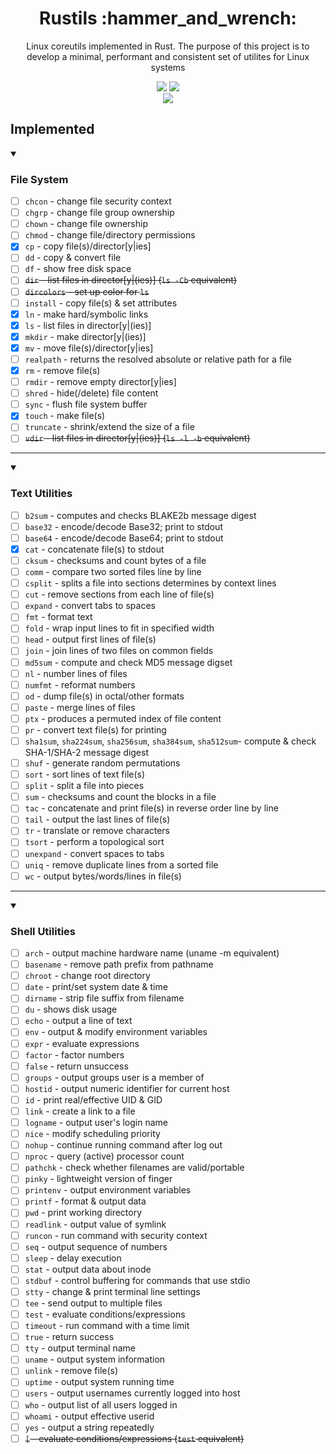 <div align="center">
<h1>Rustils :hammer_and_wrench:</h1>
<p>Linux coreutils implemented in Rust. The purpose of this project is to develop a minimal, performant and consistent set of utilites for Linux systems</p>
<a href='#'><img src="https://img.shields.io/badge/Made%20with-Rust-&?style=flat-square&labelColor=232329&color=f74c00&logo=rust"/></a>
<a href='#'><img src="https://img.shields.io/badge/Maintained%3F-Yes-green.svg?style=flat-square&labelColor=232329&color=5277C3"></img></a>
<br/>

<a href="https://discord.gg/W4mQqNnfSq">
<img src="https://discordapp.com/api/guilds/913584348937207839/widget.png?style=shield"/></a>
</div>

## Implemented
<details open markdown="1"><summary><h3>File System</h3></summary>
  
- [ ] `chcon` - change file security context
- [ ] `chgrp` - change file group ownership
- [ ] `chown` - change file ownership
- [ ] `chmod` - change file/directory permissions
- [x] `cp` - copy file(s)/director[y|ies]
- [ ] `dd` - copy & convert file
- [ ] `df` - show free disk space  
- [ ] ~~`dir` - list files in director[y|(ies)] (`ls -Cb` equivalent)~~
- [ ] ~~`dircolors` - set up color for `ls`~~
- [ ] `install` - copy file(s) & set attributes
- [x] `ln` - make hard/symbolic links
- [x] `ls` - list files in director[y|(ies)]
- [x] `mkdir` - make director[y|(ies)]
- [x] `mv` - move file(s)/director[y|ies]
- [ ] `realpath` - returns the resolved absolute or relative path for a file
- [x] `rm` - remove file(s)
- [ ] `rmdir` - remove empty director[y|ies]
- [ ] `shred` - hide(/delete) file content
- [ ] `sync` - flush file system buffer
- [x] `touch` - make file(s)
- [ ] `truncate` - shrink/extend the size of a file
- [ ] ~~`vdir` - list files in director[y|(ies)] (`ls -l -b` equivalent)~~

</details>

---

<details open markdown="1"><summary><h3>Text Utilities</h3></summary>

- [ ] `b2sum` - computes and checks BLAKE2b message digest
- [ ] `base32` - encode/decode Base32; print to stdout
- [ ] `base64` - encode/decode Base64; print to stdout
- [x] `cat` - concatenate file(s) to stdout
- [ ] `cksum` - checksums and count bytes of a file
- [ ] `comm` - compare two sorted files line by line
- [ ] `csplit` - splits a file into sections determines by context lines
- [ ] `cut` - remove sections from each line of file(s)
- [ ] `expand` - convert tabs to spaces
- [ ] `fmt` - format text
- [ ] `fold` - wrap input lines to fit in specified width
- [ ] `head` - output first lines of file(s)
- [ ] `join` - join lines of two files on common fields
- [ ] `md5sum` - compute and check MD5 message digset
- [ ] `nl` - number lines of files
- [ ] `numfmt` - reformat numbers
- [ ] `od` - dump file(s) in octal/other formats
- [ ] `paste` - merge lines of files
- [ ] `ptx` - produces a permuted index of file content
- [ ] `pr` - convert text file(s) for printing
- [ ] `sha1sum`, `sha224sum`, `sha256sum`, `sha384sum`, `sha512sum`- compute & check SHA-1/SHA-2 message digest
- [ ] `shuf` - generate random permutations
- [ ] `sort` - sort lines of text file(s)
- [ ] `split` - split a file into pieces
- [ ] `sum` - checksums and count the blocks in a file
- [ ] `tac` - concatenate and print file(s) in reverse order line by line
- [ ] `tail` - output the last lines of file(s)
- [ ] `tr` - translate or remove characters
- [ ] `tsort` - perform a topological sort
- [ ] `unexpand` - convert spaces to tabs
- [ ] `uniq` - remove duplicate lines from a sorted file
- [ ] `wc` - output bytes/words/lines in file(s)

</details>

---

<details open markdown="1"><summary><h3>Shell Utilities</h3></summary>

- [ ] `arch` - output machine hardware name (uname -m equivalent)
- [ ] `basename` - remove path prefix from pathname
- [ ] `chroot` - change root directory
- [ ] `date` - print/set system date & time
- [ ] `dirname` - strip file suffix from filename
- [ ] `du` - shows disk usage
- [ ] `echo` - output a line of text
- [ ] `env` - output & modify environment variables
- [ ] `expr` - evaluate expressions
- [ ] `factor` - factor numbers
- [ ] `false` - return unsuccess
- [ ] `groups` - output groups user is a member of
- [ ] `hostid` - output numeric identifier for current host
- [ ] `id` - print real/effective UID & GID
- [ ] `link` - create a link to a file
- [ ] `logname` - output user's login name
- [ ] `nice` - modify scheduling priority
- [ ] `nohup` - continue running command after log out
- [ ] `nproc` - query (active) processor count
- [ ] `pathchk` - check whether filenames are valid/portable
- [ ] `pinky` - lightweight version of finger
- [ ] `printenv` - output environment variables
- [ ] `printf` - format & output data
- [ ] `pwd` - print working directory
- [ ] `readlink` - output value of symlink
- [ ] `runcon` - run command with security context
- [ ] `seq` - output sequence of numbers
- [ ] `sleep` - delay execution
- [ ] `stat` - output data about inode
- [ ] `stdbuf` - control buffering for commands that use stdio
- [ ] `stty` - change & print terminal line settings
- [ ] `tee` - send output to multiple files
- [ ] `test` - evaluate conditions/expressions
- [ ] `timeout` - run command with a time limit
- [ ] `true` - return success
- [ ] `tty` - output terminal name
- [ ] `uname` - output system information
- [ ] `unlink` - remove file(s)
- [ ] `uptime` - output system running time
- [ ] `users` -  output usernames currently logged into host
- [ ] `who` - output list of all users logged in
- [ ] `whoami` - output effective userid
- [ ] `yes` - output a string repeatedly
- [ ] ~~`[` - evaluate conditions/expressions (`test` equivalent)~~

</details>
